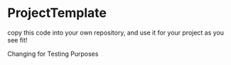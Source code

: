# ProjectTemplate
copy this code into your own repository, and use it for your project as you see fit!

Changing for Testing Purposes

